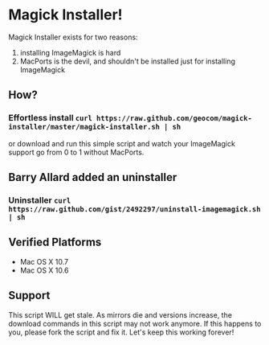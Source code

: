 # Magick Installer!

Magick Installer exists for two reasons:

1. installing ImageMagick is hard
2. MacPorts is the devil, and shouldn't be installed just for installing ImageMagick

## How?

### Effortless install `curl https://raw.github.com/geocom/magick-installer/master/magick-installer.sh | sh`

or download and run this simple script and watch your ImageMagick support go from 0 to 1 without MacPorts.



## Barry Allard added an uninstaller

### Uninstaller `curl https://raw.github.com/gist/2492297/uninstall-imagemagick.sh | sh`



## Verified Platforms

* Mac OS X 10.7
* Mac OS X 10.6

## Support

This script WILL get stale. As mirrors die and versions increase, the download commands in this script may not work anymore. If this happens to you, please fork the script and fix it. Let's keep this working forever!

